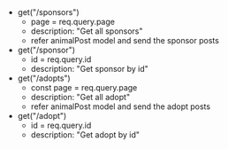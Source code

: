 ##

- get("/sponsors")
  - page = req.query.page
  - description: "Get all sponsors"
  - refer animalPost model and send the sponsor posts
- get("/sponsor")
  - id = req.query.id
  - description: "Get sponsor by id"
- get("/adopts")
  - const page = req.query.page
  - description: "Get all adopt"
  - refer animalPost model and send the adopt posts
- get("/adopt")
  - id = req.query.id
  - description: "Get adopt by id"
